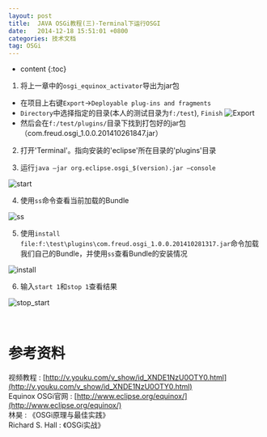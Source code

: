 ```yaml
---
layout: post
title:  JAVA OSGi教程(三)-Terminal下运行OSGI
date:   2014-12-18 15:51:01 +0800
categories: 技术文档
tag: OSGi
---
```


* content
{:toc}


1. 将上一章中的`osgi_equinox_activator`导出为jar包
- 在项目上右键`Export`->`Deployable plug-ins and fragments`
- `Directory`中选择指定的目录(本人的测试目录为`f:/test`), `Finish`
![Export](/images/blog/osgi/3_osgi_under_dos/01_export.png)
- 然后会在`f:/test/plugins/`目录下找到打包好的jar包（com.freud.osgi_1.0.0.201410261847.jar）

2. 打开'Terminal'。指向安装的'eclipse'所在目录的'plugins'目录

3. 运行`java –jar org.eclipse.osgi_$(version).jar –console`

![start](/images/blog/osgi/3_osgi_under_dos/02_start.png)

4. 使用`ss`命令查看当前加载的Bundle

![ss](/images/blog/osgi/3_osgi_under_dos/03_ss.png)

5. 使用`install file:f:\test\plugins\com.freud.osgi_1.0.0.201410281317.jar`命令加载我们自己的Bundle，并使用`ss`查看Bundle的安装情况

![install](/images/blog/osgi/3_osgi_under_dos/04_install.png)

6.	输入`start 1`和`stop 1`查看结果

![stop_start](/images/blog/osgi/3_osgi_under_dos/05_stop_start.png)

<br/>

参考资料
================================

视频教程 : [http://v.youku.com/v_show/id_XNDE1NzU0OTY0.html](http://v.youku.com/v_show/id_XNDE1NzU0OTY0.html)
<br/>
Equinox OSGi官网 : [http://www.eclipse.org/equinox/](http://www.eclipse.org/equinox/)
<br/>
林昊 : 《OSGi原理与最佳实践》
<br/>
Richard S. Hall : 《OSGi实战》